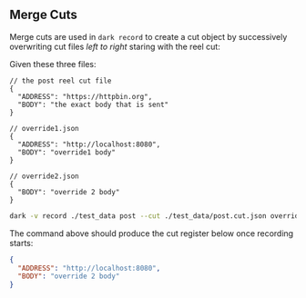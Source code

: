 ## Merge Cuts

Merge cuts are used in `dark record` to create a cut object by successively overwriting cut files _left to right_ staring with the reel cut:

Given these three files:

```jsonc
// the post reel cut file
{
  "ADDRESS": "https://httpbin.org",
  "BODY": "the exact body that is sent"
}
```

```jsonc
// override1.json
{
  "ADDRESS": "http://localhost:8080",
  "BODY": "override1 body"
}
```

```jsonc
// override2.json
{
  "BODY": "override 2 body"
}
```



```sh
dark -v record ./test_data post --cut ./test_data/post.cut.json override1.json override2.json
```

The command above should produce the cut register below once recording starts:

```json
{
  "ADDRESS": "http://localhost:8080",
  "BODY": "override 2 body"
}
```
